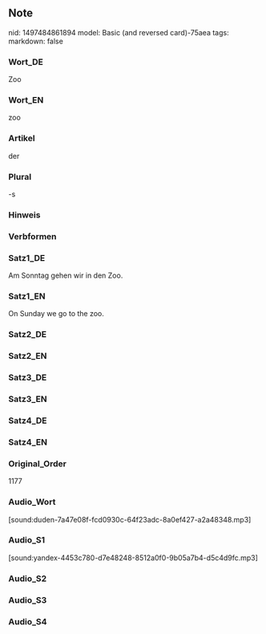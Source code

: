 ## Note
nid: 1497484861894
model: Basic (and reversed card)-75aea
tags: 
markdown: false

### Wort_DE
Zoo

### Wort_EN
zoo

### Artikel
der

### Plural
-s

### Hinweis


### Verbformen


### Satz1_DE
Am Sonntag gehen wir in den Zoo.

### Satz1_EN
On Sunday we go to the zoo.

### Satz2_DE


### Satz2_EN


### Satz3_DE


### Satz3_EN


### Satz4_DE


### Satz4_EN


### Original_Order
1177

### Audio_Wort
[sound:duden-7a47e08f-fcd0930c-64f23adc-8a0ef427-a2a48348.mp3]

### Audio_S1
[sound:yandex-4453c780-d7e48248-8512a0f0-9b05a7b4-d5c4d9fc.mp3]

### Audio_S2


### Audio_S3


### Audio_S4


